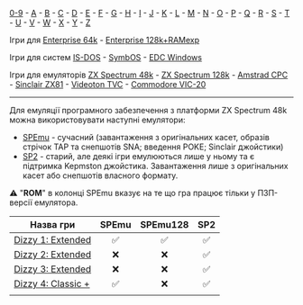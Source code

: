 [0-9](../0/games-0.md) - [A](../a/games-a.md) - [B](../b/games-b.md) - [C](../c/games-c.md) - [D](../d/games-d.md) - [E](../e/games-e.md) - [F](../f/games-f.md) - [G](../g/games-g.md) - [H](../h/games-h.md) - [I](../i/games-i.md) - [J](../j/games-j.md) - [K](../k/games-k.md) - [L](../l/games-l.md) - [M](../m/games-m.md) - [N](../n/games-n.md) - [O](../o/games-o.md) - [P](../p/games-p.md) - [Q](../q/games-q.md) - [R](../r/games-r.md) - [S](../s/games-s.md) - [T](../t/games-t.md) - [U](../u/games-u.md) - [V](../v/games-v.md) - [W](../w/games-w.md) - [X](../x/games-x.md) - [Y](../y/games-y.md) - [Z](../z/games-z.md)

Ігри для [Enterprise 64k](../games-ep64.md) - [Enterprise 128k+RAMexp](../games-epramexp.md)

Ігри для систем [IS-DOS](../games-is-dos.md) - [SymbOS](../games-symbos.md) - [EDC Windows](../games-edcw.md)

Ігри для емуляторів [ZX Spectrum 48k](zxemu/games-zx48.md) - [ZX Spectrum 128k](zxemu/games-zx128.md) - [Amstrad CPC](cpcemu/games-cpc.md) - [Sinclair ZX81](zx81emu/games-zx81.md) - [Videoton TVC](tvcemu/games-tvc.md) - [Commodore VIC-20](vic20emu/games-vic20.md)

----------

Для емуляції програмного забезпечення з платформи ZX Spectrum 48k можна використовувати наступні емулятори: 

 - [SPEmu](../../software/se-spemu.md) - сучасний (завантаження з оригінальних касет, образів стрічок TAP та снепшотів SNA; введення POKE; Sinclair джойстики)
 - [SP2](../../software/se-sp2.md) - старий, але деякі ігри емулюються лише у ньому та є підтримка Kepmston джойстика. Завантаження лише з оригінальних касет або снепшотів власного формату.

⚠ "**ROM**" в колонці SPEmu вказує на те що гра працює тільки у ПЗП-версії емулятора.

| Назва гри                              | SPEmu | SPEmu128 | SP2 |
| -------------------------------------- |:-----:|:-----:|:---:|
| [Dizzy 1: Extended](sg-dizzy1-ext.md)  |  ✅   |  ✅   | ✅  |
| [Dizzy 2: Extended](sg-dizzy2-ext.md)  |  ❌   |  ❌   | ✅  |
| [Dizzy 3: Extended](sg-dizzy3-ext.md)  |  ❌   |  ❌   | ✅  |
| [Dizzy 4: Classic +](sg-dizzy4-cls.md) |  ✅   |  ❌   | ✅  |
|                                        |       |       |     |
